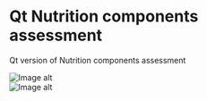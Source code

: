 # Qt Nutrition components assessment
Qt version of Nutrition components assessment  

![Image alt](https://github.com/v43d3rm4k4r/QtNutrition_components_assessment/raw/master/Images/image1.PNG)  
![Image alt](https://github.com/v43d3rm4k4r/QtNutrition_components_assessment/raw/master/Images/image2.PNG)

